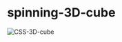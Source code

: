 # spinning-3D-cube

![CSS-3D-cube](https://user-images.githubusercontent.com/53198985/152191123-f99d9771-4c3f-4d9d-92b9-65c4e35fb802.jpg)
